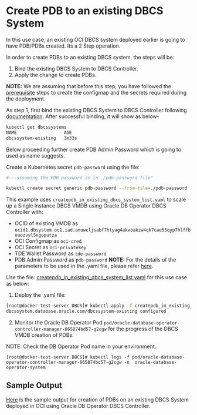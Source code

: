 # Create PDB to an existing DBCS System

In this use case, an existing OCI DBCS system deployed earlier is going to have PDB/PDBs created. Its a 2 Step operation.

In order to create PDBs to an existing DBCS system, the steps will be:

1. Bind the existing DBCS System to DBCS Controller.
2. Apply the change to create PDBs.

**NOTE:** We are assuming that before this step, you have followed the [prerequisite](./../README.md#prerequsites-to-deploy-a-dbcs-system-using-oracle-db-operator-dbcs-controller) steps to create the configmap and the secrets required during the deployment.

As step 1, first bind the existing DBCS System to DBCS Controller following [documentation](./../provisioning/bind_to_existing_dbcs_system.md). After successful binding, it will show as below-
```bash
kubectl get dbcssystems
NAME                  AGE
dbcssystem-existing   3m33s
```
Below proceeding further create PDB Admin Password which is going to used as name suggests. 

Create a Kubernetes secret `pdb-password` using the file:

```bash
#---assuming the PDB password is in ./pdb-password file"

kubectl create secret generic pdb-password --from-file=./pdb-password -n default
```

This example uses `createpdb_in_existing_dbcs_system_list.yaml` to scale up a Single Instance DBCS VMDB using Oracle DB Operator DBCS Controller with:

- OCID of existing VMDB as `ocid1.dbsystem.oc1.iad.anuwcljsabf7htyag4akvoakzw4qk7cae55qyp7hlffbouozvyl5ngoputza`
- OCI Configmap as `oci-cred`  
- OCI Secret as `oci-privatekey`
- TDE Wallet Password as `tde-password`
- PDB Admin Password as `pdb-password`
**NOTE:** For the details of the parameters to be used in the .yaml file, please refer [here](./dbcs_controller_parameters.md).

Use the file: [createpdb_in_existing_dbcs_system_list.yaml](./createpdb_in_existing_dbcs_system_list.yaml) for this use case as below:

1. Deploy the .yaml file:  
```sh
[root@docker-test-server DBCS]# kubectl apply -f createpdb_in_existing_dbcs_system_list.yaml
dbcssystem.database.oracle.com/dbcssystem-existing configured
```

2. Monitor the Oracle DB Operator Pod `pod/oracle-database-operator-controller-manager-665874bd57-g2cgw` for the progress of the DBCS VMDB creation of PDBs. 

NOTE: Check the DB Operator Pod name in your environment.

```
[root@docker-test-server DBCS]# kubectl logs -f pod/oracle-database-operator-controller-manager-665874bd57-g2cgw -n  oracle-database-operator-system
```

## Sample Output

[Here](./createpdb_in_existing_dbcs_system_list_sample_output.log) is the sample output for creation of PDBs on an existing DBCS System deployed in OCI using Oracle DB Operator DBCS Controller.
